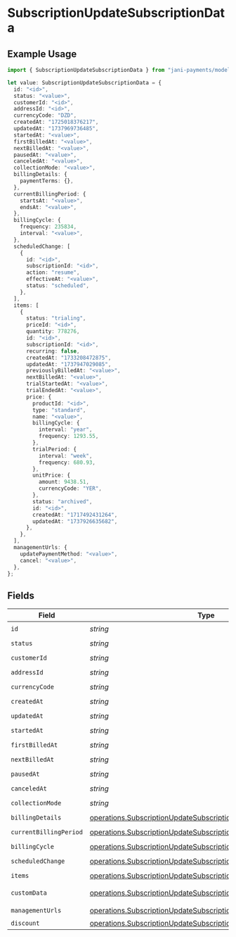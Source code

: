 # SubscriptionUpdateSubscriptionData

## Example Usage

```typescript
import { SubscriptionUpdateSubscriptionData } from "jani-payments/models/operations";

let value: SubscriptionUpdateSubscriptionData = {
  id: "<id>",
  status: "<value>",
  customerId: "<id>",
  addressId: "<id>",
  currencyCode: "DZD",
  createdAt: "1725018376217",
  updatedAt: "1737969736485",
  startedAt: "<value>",
  firstBilledAt: "<value>",
  nextBilledAt: "<value>",
  pausedAt: "<value>",
  canceledAt: "<value>",
  collectionMode: "<value>",
  billingDetails: {
    paymentTerms: {},
  },
  currentBillingPeriod: {
    startsAt: "<value>",
    endsAt: "<value>",
  },
  billingCycle: {
    frequency: 235834,
    interval: "<value>",
  },
  scheduledChange: [
    {
      id: "<id>",
      subscriptionId: "<id>",
      action: "resume",
      effectiveAt: "<value>",
      status: "scheduled",
    },
  ],
  items: [
    {
      status: "trialing",
      priceId: "<id>",
      quantity: 778276,
      id: "<id>",
      subscriptionId: "<id>",
      recurring: false,
      createdAt: "1733208472875",
      updatedAt: "1737947029085",
      previouslyBilledAt: "<value>",
      nextBilledAt: "<value>",
      trialStartedAt: "<value>",
      trialEndedAt: "<value>",
      price: {
        productId: "<id>",
        type: "standard",
        name: "<value>",
        billingCycle: {
          interval: "year",
          frequency: 1293.55,
        },
        trialPeriod: {
          interval: "week",
          frequency: 680.93,
        },
        unitPrice: {
          amount: 9438.51,
          currencyCode: "YER",
        },
        status: "archived",
        id: "<id>",
        createdAt: "1717492431264",
        updatedAt: "1737926635682",
      },
    },
  ],
  managementUrls: {
    updatePaymentMethod: "<value>",
    cancel: "<value>",
  },
};
```

## Fields

| Field                                                                                                                                                        | Type                                                                                                                                                         | Required                                                                                                                                                     | Description                                                                                                                                                  |
| ------------------------------------------------------------------------------------------------------------------------------------------------------------ | ------------------------------------------------------------------------------------------------------------------------------------------------------------ | ------------------------------------------------------------------------------------------------------------------------------------------------------------ | ------------------------------------------------------------------------------------------------------------------------------------------------------------ |
| `id`                                                                                                                                                         | *string*                                                                                                                                                     | :heavy_check_mark:                                                                                                                                           | N/A                                                                                                                                                          |
| `status`                                                                                                                                                     | *string*                                                                                                                                                     | :heavy_check_mark:                                                                                                                                           | N/A                                                                                                                                                          |
| `customerId`                                                                                                                                                 | *string*                                                                                                                                                     | :heavy_check_mark:                                                                                                                                           | N/A                                                                                                                                                          |
| `addressId`                                                                                                                                                  | *string*                                                                                                                                                     | :heavy_check_mark:                                                                                                                                           | N/A                                                                                                                                                          |
| `currencyCode`                                                                                                                                               | *string*                                                                                                                                                     | :heavy_check_mark:                                                                                                                                           | N/A                                                                                                                                                          |
| `createdAt`                                                                                                                                                  | *string*                                                                                                                                                     | :heavy_check_mark:                                                                                                                                           | N/A                                                                                                                                                          |
| `updatedAt`                                                                                                                                                  | *string*                                                                                                                                                     | :heavy_check_mark:                                                                                                                                           | N/A                                                                                                                                                          |
| `startedAt`                                                                                                                                                  | *string*                                                                                                                                                     | :heavy_check_mark:                                                                                                                                           | N/A                                                                                                                                                          |
| `firstBilledAt`                                                                                                                                              | *string*                                                                                                                                                     | :heavy_check_mark:                                                                                                                                           | N/A                                                                                                                                                          |
| `nextBilledAt`                                                                                                                                               | *string*                                                                                                                                                     | :heavy_check_mark:                                                                                                                                           | N/A                                                                                                                                                          |
| `pausedAt`                                                                                                                                                   | *string*                                                                                                                                                     | :heavy_check_mark:                                                                                                                                           | N/A                                                                                                                                                          |
| `canceledAt`                                                                                                                                                 | *string*                                                                                                                                                     | :heavy_check_mark:                                                                                                                                           | N/A                                                                                                                                                          |
| `collectionMode`                                                                                                                                             | *string*                                                                                                                                                     | :heavy_check_mark:                                                                                                                                           | N/A                                                                                                                                                          |
| `billingDetails`                                                                                                                                             | [operations.SubscriptionUpdateSubscriptionSubscriptionsBillingDetails](../../models/operations/subscriptionupdatesubscriptionsubscriptionsbillingdetails.md) | :heavy_check_mark:                                                                                                                                           | N/A                                                                                                                                                          |
| `currentBillingPeriod`                                                                                                                                       | [operations.SubscriptionUpdateSubscriptionCurrentBillingPeriod](../../models/operations/subscriptionupdatesubscriptioncurrentbillingperiod.md)               | :heavy_check_mark:                                                                                                                                           | N/A                                                                                                                                                          |
| `billingCycle`                                                                                                                                               | [operations.SubscriptionUpdateSubscriptionBillingCycle](../../models/operations/subscriptionupdatesubscriptionbillingcycle.md)                               | :heavy_check_mark:                                                                                                                                           | N/A                                                                                                                                                          |
| `scheduledChange`                                                                                                                                            | [operations.SubscriptionUpdateSubscriptionScheduledChange](../../models/operations/subscriptionupdatesubscriptionscheduledchange.md)[]                       | :heavy_check_mark:                                                                                                                                           | N/A                                                                                                                                                          |
| `items`                                                                                                                                                      | [operations.SubscriptionUpdateSubscriptionSubscriptionsItems](../../models/operations/subscriptionupdatesubscriptionsubscriptionsitems.md)[]                 | :heavy_check_mark:                                                                                                                                           | N/A                                                                                                                                                          |
| `customData`                                                                                                                                                 | [operations.SubscriptionUpdateSubscriptionSubscriptionsCustomData](../../models/operations/subscriptionupdatesubscriptionsubscriptionscustomdata.md)         | :heavy_minus_sign:                                                                                                                                           | Any valid JSON value                                                                                                                                         |
| `managementUrls`                                                                                                                                             | [operations.SubscriptionUpdateSubscriptionManagementUrls](../../models/operations/subscriptionupdatesubscriptionmanagementurls.md)                           | :heavy_check_mark:                                                                                                                                           | N/A                                                                                                                                                          |
| `discount`                                                                                                                                                   | [operations.SubscriptionUpdateSubscriptionDiscount](../../models/operations/subscriptionupdatesubscriptiondiscount.md)                                       | :heavy_minus_sign:                                                                                                                                           | N/A                                                                                                                                                          |